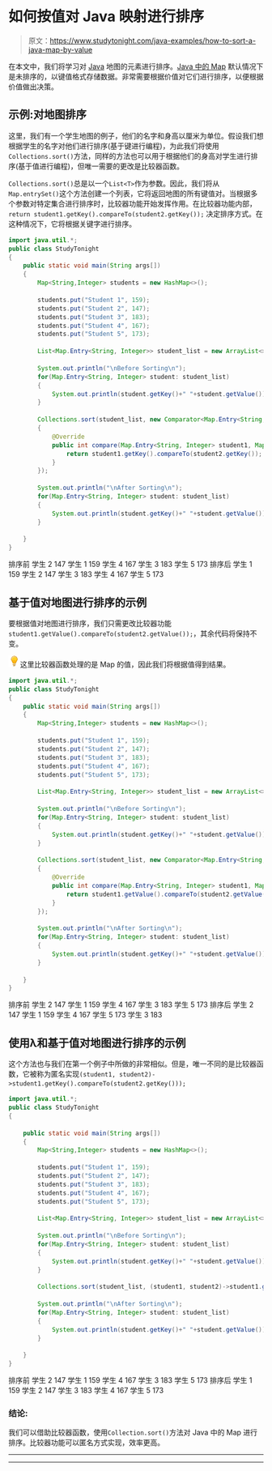 # 如何按值对 Java 映射进行排序

> 原文：<https://www.studytonight.com/java-examples/how-to-sort-a-java-map-by-value>

在本文中，我们将学习对 [Java](https://www.studytonight.com/java/overview-of-java.php) 地图的元素进行排序。[Java 中的 Map](https://www.studytonight.com/java/map-interface-in-java.php) 默认情况下是未排序的，以键值格式存储数据。非常需要根据价值对它们进行排序，以便根据价值做出决策。

## 示例:对地图排序

这里，我们有一个学生地图的例子，他们的名字和身高以厘米为单位。假设我们想根据学生的名字对他们进行排序(基于键进行编程)，为此我们将使用`Collections.sort()`方法，同样的方法也可以用于根据他们的身高对学生进行排序(基于值进行编程)，但唯一需要的更改是比较器函数。

`Collections.sort()`总是以一个`List<T>`作为参数。因此，我们将从`Map.entrySet()`这个方法创建一个列表，它将返回地图的所有键值对。当根据多个参数对特定集合进行排序时，比较器功能开始发挥作用。在比较器功能内部，`return student1.getKey().compareTo(student2.getKey());` 决定排序方式。在这种情况下，它将根据关键字进行排序。

```java
import java.util.*;
public class StudyTonight
{
    public static void main(String args[])
    {
        Map<String,Integer> students = new HashMap<>();            

        students.put("Student 1", 159);
        students.put("Student 2", 147);
        students.put("Student 3", 183);
        students.put("Student 4", 167);
        students.put("Student 5", 173);

        List<Map.Entry<String, Integer>> student_list = new ArrayList<>(students.entrySet());

        System.out.println("\nBefore Sorting\n");
        for(Map.Entry<String, Integer> student: student_list)
        {
            System.out.println(student.getKey()+" "+student.getValue());
        }

        Collections.sort(student_list, new Comparator<Map.Entry<String, Integer>>()
        {
            @Override
            public int compare(Map.Entry<String, Integer> student1, Map.Entry<String, Integer> student2){
                return student1.getKey().compareTo(student2.getKey());
            }
        });

        System.out.println("\nAfter Sorting\n");
        for(Map.Entry<String, Integer> student: student_list)
        {
            System.out.println(student.getKey()+" "+student.getValue());
        }             

    }
}
```

排序前
学生 2 147
学生 1 159
学生 4 167
学生 3 183
学生 5 173
排序后
学生 1 159
学生 2 147
学生 3 183
学生 4 167
学生 5 173

## 基于值对地图进行排序的示例

要根据值对地图进行排序，我们只需更改比较器功能`student1.getValue().compareTo(student2.getValue());`，其余代码将保持不变。

![enlightened](img/bcefbc0bebd753ed2a05f55c0b74d9f0.png "enlightened")这里比较器函数处理的是 Map 的值，因此我们将根据值得到结果。

```java
import java.util.*;
public class StudyTonight
{
    public static void main(String args[])
    {
        Map<String,Integer> students = new HashMap<>();            

        students.put("Student 1", 159);
        students.put("Student 2", 147);
        students.put("Student 3", 183);
        students.put("Student 4", 167);
        students.put("Student 5", 173);

        List<Map.Entry<String, Integer>> student_list = new ArrayList<>(students.entrySet());

        System.out.println("\nBefore Sorting\n");
        for(Map.Entry<String, Integer> student: student_list)
        {
            System.out.println(student.getKey()+" "+student.getValue());
        }

        Collections.sort(student_list, new Comparator<Map.Entry<String, Integer>>()
        {
            @Override
            public int compare(Map.Entry<String, Integer> student1, Map.Entry<String, Integer> student2){
                return student1.getValue().compareTo(student2.getValue());
            }
        });

        System.out.println("\nAfter Sorting\n");
        for(Map.Entry<String, Integer> student: student_list)
        {
            System.out.println(student.getKey()+" "+student.getValue());
        }             

    }
}
```

排序前
学生 2 147
学生 1 159
学生 4 167
学生 3 183
学生 5 173
排序后
学生 2 147
学生 1 159
学生 4 167
学生 5 173
学生 3 183

## 使用λ和基于值对地图进行排序的示例

这个方法也与我们在第一个例子中所做的非常相似。但是，唯一不同的是比较器函数，它被称为匿名实现`(student1, student2)->student1.getKey().compareTo(student2.getKey()));`

```java
import java.util.*;
public class StudyTonight
{

    public static void main(String args[])
    {
        Map<String,Integer> students = new HashMap<>();            

        students.put("Student 1", 159);
        students.put("Student 2", 147);
        students.put("Student 3", 183);
        students.put("Student 4", 167);
        students.put("Student 5", 173);

        List<Map.Entry<String, Integer>> student_list = new ArrayList<>(students.entrySet());

        System.out.println("\nBefore Sorting\n");
        for(Map.Entry<String, Integer> student: student_list)
        {
            System.out.println(student.getKey()+" "+student.getValue());
        }

        Collections.sort(student_list, (student1, student2)->student1.getKey().compareTo(student2.getKey())); 

        System.out.println("\nAfter Sorting\n");
        for(Map.Entry<String, Integer> student: student_list)
        {
            System.out.println(student.getKey()+" "+student.getValue());
        }             

    }
}
```

排序前
学生 2 147
学生 1 159
学生 4 167
学生 3 183
学生 5 173
排序后
学生 1 159
学生 2 147
学生 3 183
学生 4 167
学生 5 173

### 结论:

我们可以借助比较器函数，使用`Collection.sort()`方法对 Java 中的 Map 进行排序。比较器功能可以匿名方式实现，效率更高。

* * *

* * *